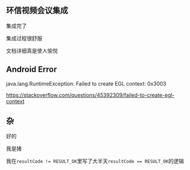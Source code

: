 ## 环信视频会议集成

集成完了

集成过程很舒服

文档详细真是使人愉悦

## Android Error

java.lang.RuntimeException: Failed to create EGL context: 0x3003

https://stackoverflow.com/questions/45392309/failed-to-create-egl-context

## 杂

好的

我是猪

我在`resultCode != RESULT_OK`里写了大半天`resultCode == RESULT_OK`的逻辑

